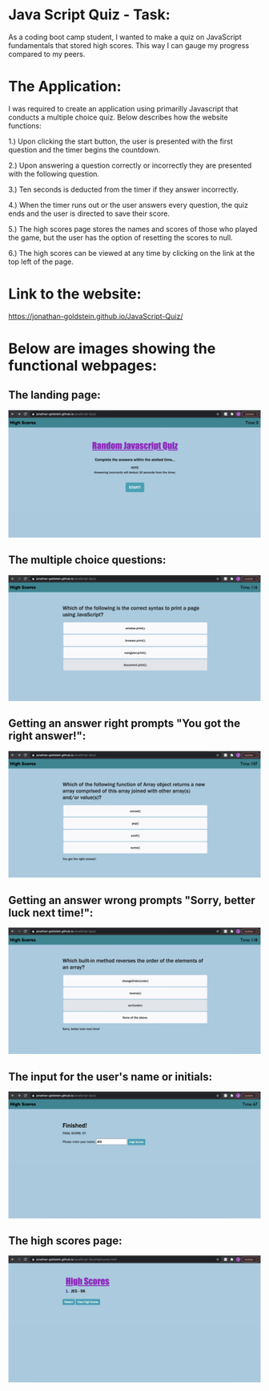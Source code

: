 # Java Script Quiz - Task:
As a coding boot camp student, I wanted to make a quiz on JavaScript fundamentals that stored high scores. This way I can gauge my progress compared to my peers.

# The Application:

I was required to create an application using primarilly Javascript that conducts a multiple choice quiz.  Below describes how the website functions:

1.) Upon clicking the start button, the user is presented with the first question and the timer begins the countdown. 

2.) Upon answering a question correctly or incorrectly they are presented with the following question.

3.) Ten seconds is deducted from the timer if they answer incorrectly.

4.) When the timer runs out or the user answers every question, the quiz ends and the user is directed to save their score.

5.) The high scores page stores the names and scores of those who played the game, but the user has the option of resetting the scores to null.

6.) The high scores can be viewed at any time by clicking on the link at the top left of the page.

# Link to the website:

https://jonathan-goldstein.github.io/JavaScript-Quiz/

# Below are images showing the functional webpages:

## The landing page:

![plot](./assets/images/Image1.jpeg)

## The multiple choice questions:

![plot](./assets/images/Image2.jpeg)

## Getting an answer right prompts "You got the right answer!":

![plot](./assets/images/ImageCorrect.jpeg)

## Getting an answer wrong prompts "Sorry, better luck next time!":

![plot](./assets/images/ImageIncorrect.jpeg)

## The input for the user's name or initials:

![plot](./assets/images/Image3.jpeg)

## The high scores page:

![plot](./assets/images/Image4.jpeg)
